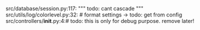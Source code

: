src/database/session.py:117:        """ todo: cant cascade """
src/utils/log/colorlevel.py:32:    # format settings -> todo: get from config
src/controllers/__init__.py:4:# todo: this is only for debug purpose. remove later!

